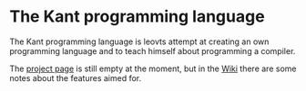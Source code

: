 The Kant programming language
=============================

The Kant programming language is leovts attempt at creating an own programming language and to teach himself about programming a compiler.

The [project page](http://leovt.github.io/kant) is still empty at the moment, but in the [Wiki](https://github.com/leovt/kant/wiki)
there are some notes about the features aimed for.
